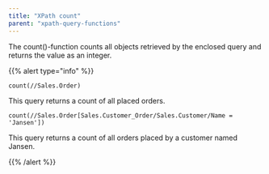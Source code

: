 ```yaml
---
title: "XPath count"
parent: "xpath-query-functions"
---
```



The count()-function counts all objects retrieved by the enclosed query and returns the value as an integer.

{{% alert type="info" %}}

```
count(//Sales.Order)
```

This query returns a count of all placed orders.

```
count(//Sales.Order[Sales.Customer_Order/Sales.Customer/Name = 'Jansen'])
```

This query returns a count of all orders placed by a customer named Jansen.

{{% /alert %}}

